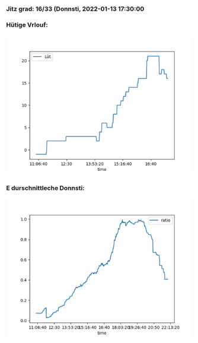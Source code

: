 ### Jitz grad: 16/33 (Donnsti, 2022-01-13 17:30:00

### Hütige Vrlouf:
![Graph](Today.png)

### E durschnittleche Donnsti:
![Graph](Donnsti.png)